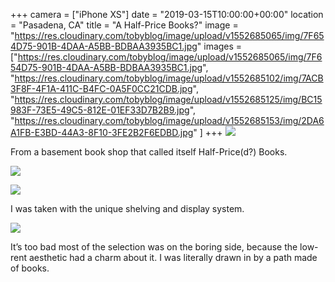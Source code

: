 +++
camera = ["iPhone XS"]
date = "2019-03-15T10:00:00+00:00"
location = "Pasadena, CA"
title = "A Half-Price Books?"
image = "https://res.cloudinary.com/tobyblog/image/upload/v1552685065/img/7F654D75-901B-4DAA-A5BB-BDBAA3935BC1.jpg"
images = ["https://res.cloudinary.com/tobyblog/image/upload/v1552685065/img/7F654D75-901B-4DAA-A5BB-BDBAA3935BC1.jpg",
"https://res.cloudinary.com/tobyblog/image/upload/v1552685102/img/7ACB3F8F-4F1A-411C-B4FC-0A5F0CC21CDB.jpg",
"https://res.cloudinary.com/tobyblog/image/upload/v1552685125/img/BC15983F-73E5-49C5-812E-01EF33D7B2B9.jpg",
"https://res.cloudinary.com/tobyblog/image/upload/v1552685153/img/2DA6A1FB-E3BD-44A3-8F10-3FE2B2F6EDBD.jpg"
]
+++
![](https://res.cloudinary.com/tobyblog/image/upload/v1552685065/img/7F654D75-901B-4DAA-A5BB-BDBAA3935BC1.jpg)
<!--more-->

From a basement book shop that called itself Half-Price(d?) Books.

![](https://res.cloudinary.com/tobyblog/image/upload/v1552685102/img/7ACB3F8F-4F1A-411C-B4FC-0A5F0CC21CDB.jpg)

![](https://res.cloudinary.com/tobyblog/image/upload/v1552685125/img/BC15983F-73E5-49C5-812E-01EF33D7B2B9.jpg)

I was taken with the unique shelving and display system.

![](https://res.cloudinary.com/tobyblog/image/upload/v1552685153/img/2DA6A1FB-E3BD-44A3-8F10-3FE2B2F6EDBD.jpg)

It’s too bad most of the selection was on the boring side, because the low-rent aesthetic had a charm about it. I was literally drawn in by a path made of books.